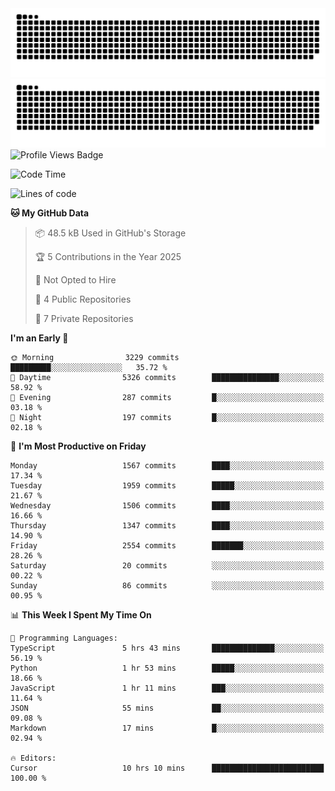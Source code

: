 <img src="https://github.com/nielsbaggerman/nielsbaggerman/blob/output/github-contribution-grid-snake.svg#gh-light-mode-only" alt="GitHub Snake Light">
<img src="https://github.com/nielsbaggerman/nielsbaggerman/blob/output/github-contribution-grid-snake-dark.svg#gh-dark-mode-only" alt="GitHub Snake Dark">
<img src="https://komarev.com/ghpvc/?username=nielsbaggerman&amp;label=Profile+Views" alt="Profile Views Badge" />

<!--START_SECTION:waka-->
![Code Time](http://img.shields.io/badge/Code%20Time-2%2C302%20hrs%2042%20mins-blue)

![Lines of code](https://img.shields.io/badge/From%20Hello%20World%20I%27ve%20Written-10.4%20million%20lines%20of%20code-blue)

**🐱 My GitHub Data** 

> 📦 48.5 kB Used in GitHub's Storage 
 > 
> 🏆 5 Contributions in the Year 2025
 > 
> 🚫 Not Opted to Hire
 > 
> 📜 4 Public Repositories 
 > 
> 🔑 7 Private Repositories 
 > 
**I'm an Early 🐤** 

```text
🌞 Morning                3229 commits        █████████░░░░░░░░░░░░░░░░   35.72 % 
🌆 Daytime                5326 commits        ███████████████░░░░░░░░░░   58.92 % 
🌃 Evening                287 commits         █░░░░░░░░░░░░░░░░░░░░░░░░   03.18 % 
🌙 Night                  197 commits         █░░░░░░░░░░░░░░░░░░░░░░░░   02.18 % 
```
📅 **I'm Most Productive on Friday** 

```text
Monday                   1567 commits        ████░░░░░░░░░░░░░░░░░░░░░   17.34 % 
Tuesday                  1959 commits        █████░░░░░░░░░░░░░░░░░░░░   21.67 % 
Wednesday                1506 commits        ████░░░░░░░░░░░░░░░░░░░░░   16.66 % 
Thursday                 1347 commits        ████░░░░░░░░░░░░░░░░░░░░░   14.90 % 
Friday                   2554 commits        ███████░░░░░░░░░░░░░░░░░░   28.26 % 
Saturday                 20 commits          ░░░░░░░░░░░░░░░░░░░░░░░░░   00.22 % 
Sunday                   86 commits          ░░░░░░░░░░░░░░░░░░░░░░░░░   00.95 % 
```


📊 **This Week I Spent My Time On** 

```text
💬 Programming Languages: 
TypeScript               5 hrs 43 mins       ██████████████░░░░░░░░░░░   56.19 % 
Python                   1 hr 53 mins        █████░░░░░░░░░░░░░░░░░░░░   18.66 % 
JavaScript               1 hr 11 mins        ███░░░░░░░░░░░░░░░░░░░░░░   11.64 % 
JSON                     55 mins             ██░░░░░░░░░░░░░░░░░░░░░░░   09.08 % 
Markdown                 17 mins             █░░░░░░░░░░░░░░░░░░░░░░░░   02.94 % 

🔥 Editors: 
Cursor                   10 hrs 10 mins      █████████████████████████   100.00 % 
```


<!--END_SECTION:waka-->

